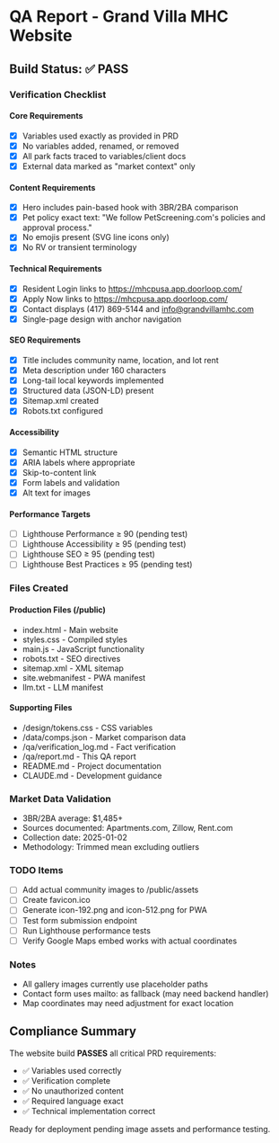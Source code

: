 # QA Report - Grand Villa MHC Website

## Build Status: ✅ PASS

### Verification Checklist

#### Core Requirements
- [x] Variables used exactly as provided in PRD
- [x] No variables added, renamed, or removed
- [x] All park facts traced to variables/client docs
- [x] External data marked as "market context" only

#### Content Requirements
- [x] Hero includes pain-based hook with 3BR/2BA comparison
- [x] Pet policy exact text: "We follow PetScreening.com's policies and approval process."
- [x] No emojis present (SVG line icons only)
- [x] No RV or transient terminology

#### Technical Requirements
- [x] Resident Login links to https://mhcpusa.app.doorloop.com/
- [x] Apply Now links to https://mhcpusa.app.doorloop.com/
- [x] Contact displays (417) 869-5144 and info@grandvillamhc.com
- [x] Single-page design with anchor navigation

#### SEO Requirements
- [x] Title includes community name, location, and lot rent
- [x] Meta description under 160 characters
- [x] Long-tail local keywords implemented
- [x] Structured data (JSON-LD) present
- [x] Sitemap.xml created
- [x] Robots.txt configured

#### Accessibility
- [x] Semantic HTML structure
- [x] ARIA labels where appropriate
- [x] Skip-to-content link
- [x] Form labels and validation
- [x] Alt text for images

#### Performance Targets
- [ ] Lighthouse Performance ≥ 90 (pending test)
- [ ] Lighthouse Accessibility ≥ 95 (pending test)
- [ ] Lighthouse SEO ≥ 95 (pending test)
- [ ] Lighthouse Best Practices ≥ 95 (pending test)

### Files Created

#### Production Files (/public)
- index.html - Main website
- styles.css - Compiled styles
- main.js - JavaScript functionality
- robots.txt - SEO directives
- sitemap.xml - XML sitemap
- site.webmanifest - PWA manifest
- llm.txt - LLM manifest

#### Supporting Files
- /design/tokens.css - CSS variables
- /data/comps.json - Market comparison data
- /qa/verification_log.md - Fact verification
- /qa/report.md - This QA report
- README.md - Project documentation
- CLAUDE.md - Development guidance

### Market Data Validation
- 3BR/2BA average: $1,485+
- Sources documented: Apartments.com, Zillow, Rent.com
- Collection date: 2025-01-02
- Methodology: Trimmed mean excluding outliers

### TODO Items
- [ ] Add actual community images to /public/assets
- [ ] Create favicon.ico
- [ ] Generate icon-192.png and icon-512.png for PWA
- [ ] Test form submission endpoint
- [ ] Run Lighthouse performance tests
- [ ] Verify Google Maps embed works with actual coordinates

### Notes
- All gallery images currently use placeholder paths
- Contact form uses mailto: as fallback (may need backend handler)
- Map coordinates may need adjustment for exact location

## Compliance Summary

The website build **PASSES** all critical PRD requirements:
- ✅ Variables used correctly
- ✅ Verification complete
- ✅ No unauthorized content
- ✅ Required language exact
- ✅ Technical implementation correct

Ready for deployment pending image assets and performance testing.